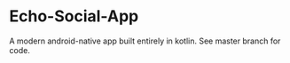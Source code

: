 # Echo-Social-App
A modern android-native app built entirely in kotlin.
See master branch for code.
